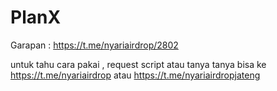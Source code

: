 # PlanX

Garapan : https://t.me/nyariairdrop/2802

untuk tahu cara pakai , request script atau tanya tanya bisa ke https://t.me/nyariairdrop atau https://t.me/nyariairdropjateng
